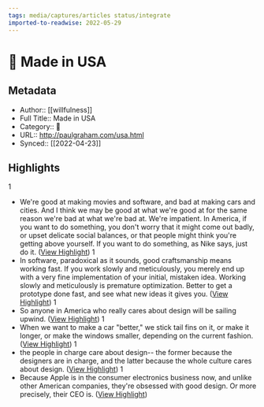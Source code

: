 ```yaml
---
tags: media/captures/articles status/integrate
imported-to-readwise: 2022-05-29
---
```

# 📰 Made in USA

## Metadata
- Author:: [[willfulness]]
- Full Title:: Made in USA
- Category:: 📰
- URL:: http://paulgraham.com/usa.html
- Synced:: [[2022-04-23]]

## Highlights
1
- We're good at making movies and software, and bad at making cars and cities. And I think we may be good at what we're good at for the same reason we're bad at what we're bad at. We're impatient. In America, if you want to do something, you don't worry that it might come out badly, or upset delicate social balances, or that people might think you're getting above yourself. If you want to do something, as Nike says, just do it. ([View Highlight](https://instapaper.com/read/1501035857/19374404))
1
- In software, paradoxical as it sounds, good craftsmanship means working fast. If you work slowly and meticulously, you merely end up with a very fine implementation of your initial, mistaken idea. Working slowly and meticulously is premature optimization. Better to get a prototype done fast, and see what new ideas it gives you. ([View Highlight](https://instapaper.com/read/1501035857/19374409))
1
- So anyone in America who really cares about design will be sailing upwind. ([View Highlight](https://instapaper.com/read/1501035857/19374414))
1
- When we want to make a car "better," we stick tail fins on it, or make it longer, or make the windows smaller, depending on the current fashion. ([View Highlight](https://instapaper.com/read/1501035857/19374423))
1
- the people in charge care about design-- the former because the designers are in charge, and the latter because the whole culture cares about design. ([View Highlight](https://instapaper.com/read/1501035857/19374428))
1
- Because Apple is in the consumer electronics business now, and unlike other American companies, they're obsessed with good design. Or more precisely, their CEO is. ([View Highlight](https://instapaper.com/read/1501035857/19374433))
